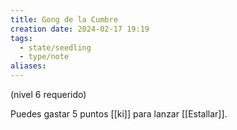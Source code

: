 ```yaml
---
title: Gong de la Cumbre
creation date: 2024-02-17 19:19
tags:
  - state/seedling
  - type/note
aliases:
---
```

(nivel 6 requerido) 

Puedes gastar 5 puntos [[ki]] para lanzar [[Estallar]].

